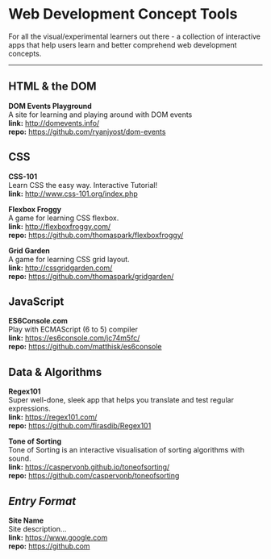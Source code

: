 # Web Development Concept Tools
For all the visual/experimental learners out there - a collection of interactive apps that help users learn and better comprehend web development concepts.
___

## HTML & the DOM
**DOM Events Playground**<br/>
A site for learning and playing around with DOM events<br/>
**link:** http://domevents.info/ <br/>
**repo:** https://github.com/ryanjyost/dom-events

## CSS
**CSS-101**<br/>
Learn CSS the easy way. Interactive Tutorial!<br/>
**link:** http://www.css-101.org/index.php<br/>

**Flexbox Froggy**<br/>
A game for learning CSS flexbox.<br/>
**link:** http://flexboxfroggy.com/<br/>
**repo:** https://github.com/thomaspark/flexboxfroggy/

**Grid Garden**<br/>
A game for learning CSS grid layout.<br/>
**link:** http://cssgridgarden.com/ <br/>
**repo:** https://github.com/thomaspark/gridgarden/

## JavaScript
**ES6Console.com**<br/>
Play with ECMAScript (6 to 5) compiler<br/>
**link:** https://es6console.com/jc74m5fc/ <br/>
**repo:** https://github.com/matthisk/es6console

## Data & Algorithms
**Regex101**<br/>
Super well-done, sleek app that helps you translate and test regular expressions.<br/>
**link:** https://regex101.com/ <br/>
**repo:** https://github.com/firasdib/Regex101

**Tone of Sorting**<br/>
Tone of Sorting is an interactive visualisation of sorting algorithms with sound.<br/>
**link:** https://caspervonb.github.io/toneofsorting/<br/>
**repo:** https://github.com/caspervonb/toneofsorting



## *Entry Format*
**Site Name**<br/>
Site description...<br/>
**link:** https://www.google.com <br/>
**repo:** https://github.com
